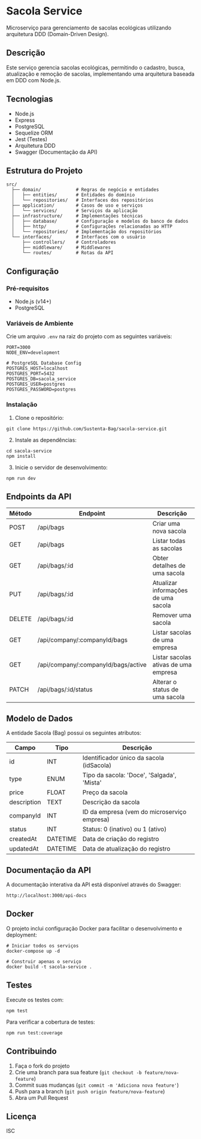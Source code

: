 # Sacola Service

Microserviço para gerenciamento de sacolas ecológicas utilizando arquitetura DDD (Domain-Driven Design).

## Descrição

Este serviço gerencia sacolas ecológicas, permitindo o cadastro, busca, atualização e remoção de sacolas, implementando uma arquitetura baseada em DDD com Node.js.

## Tecnologias

- Node.js
- Express
- PostgreSQL
- Sequelize ORM
- Jest (Testes)
- Arquitetura DDD
- Swagger (Documentação da API)

## Estrutura do Projeto

```
src/
  ├── domain/             # Regras de negócio e entidades
  │   ├── entities/       # Entidades do domínio
  │   └── repositories/   # Interfaces dos repositórios
  ├── application/        # Casos de uso e serviços
  │   └── services/       # Serviços da aplicação
  ├── infrastructure/     # Implementações técnicas
  │   ├── database/       # Configuração e modelos do banco de dados
  │   ├── http/           # Configurações relacionadas ao HTTP
  │   └── repositories/   # Implementação dos repositórios
  └── interfaces/         # Interfaces com o usuário
      ├── controllers/    # Controladores
      ├── middleware/     # Middlewares
      └── routes/         # Rotas da API
```

## Configuração

### Pré-requisitos

- Node.js (v14+)
- PostgreSQL

### Variáveis de Ambiente

Crie um arquivo `.env` na raiz do projeto com as seguintes variáveis:

```
PORT=3000
NODE_ENV=development

# PostgreSQL Database Config
POSTGRES_HOST=localhost
POSTGRES_PORT=5432
POSTGRES_DB=sacola_service
POSTGRES_USER=postgres
POSTGRES_PASSWORD=postgres
```

### Instalação

1. Clone o repositório:
```
git clone https://github.com/Sustenta-Bag/sacola-service.git
```

2. Instale as dependências:
```
cd sacola-service
npm install
```

3. Inicie o servidor de desenvolvimento:
```
npm run dev
```

## Endpoints da API

| Método | Endpoint                       | Descrição                              |
|--------|--------------------------------|----------------------------------------|
| POST   | /api/bags                      | Criar uma nova sacola                  |
| GET    | /api/bags                      | Listar todas as sacolas                |
| GET    | /api/bags/:id                  | Obter detalhes de uma sacola           |
| PUT    | /api/bags/:id                  | Atualizar informações de uma sacola    |
| DELETE | /api/bags/:id                  | Remover uma sacola                     |
| GET    | /api/company/:companyId/bags   | Listar sacolas de uma empresa          |
| GET    | /api/company/:companyId/bags/active | Listar sacolas ativas de uma empresa |
| PATCH  | /api/bags/:id/status           | Alterar o status de uma sacola         |

## Modelo de Dados

A entidade Sacola (Bag) possui os seguintes atributos:

| Campo       | Tipo          | Descrição                                   |
|-------------|---------------|---------------------------------------------|
| id          | INT           | Identificador único da sacola (idSacola)    |
| type        | ENUM          | Tipo da sacola: 'Doce', 'Salgada', 'Mista' |
| price       | FLOAT         | Preço da sacola                             |
| description | TEXT          | Descrição da sacola                         |
| companyId   | INT           | ID da empresa (vem do microserviço empresa) |
| status      | INT           | Status: 0 (inativo) ou 1 (ativo)            |
| createdAt   | DATETIME      | Data de criação do registro                 |
| updatedAt   | DATETIME      | Data de atualização do registro             |

## Documentação da API

A documentação interativa da API está disponível através do Swagger:

```
http://localhost:3000/api-docs
```

## Docker

O projeto inclui configuração Docker para facilitar o desenvolvimento e deployment:

```
# Iniciar todos os serviços
docker-compose up -d

# Construir apenas o serviço
docker build -t sacola-service .
```

## Testes

Execute os testes com:

```
npm test
```

Para verificar a cobertura de testes:

```
npm run test:coverage
```

## Contribuindo

1. Faça o fork do projeto
2. Crie uma branch para sua feature (`git checkout -b feature/nova-feature`)
3. Commit suas mudanças (`git commit -m 'Adiciona nova feature'`)
4. Push para a branch (`git push origin feature/nova-feature`)
5. Abra um Pull Request

## Licença

ISC